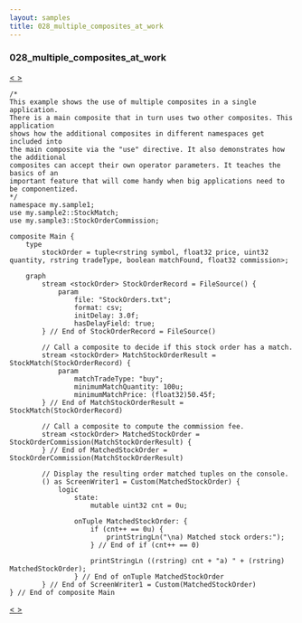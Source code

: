 ```yaml
---
layout: samples
title: 028_multiple_composites_at_work
---
```


### 028_multiple_composites_at_work

<div class="sampleNav"><a class="button" href="/streamsx.documentation/samples/spl-for-beginner/027_java_op_at_work_my_sample_Main_spl/"> < </a><a class="button" href="/streamsx.documentation/samples/spl-for-beginner/028_multiple_composites_at_work_my_sample2_StockMatch_spl/"> > </a>
</div>

~~~~~~
/*
This example shows the use of multiple composites in a single application. 
There is a main composite that in turn uses two other composites. This application
shows how the additional composites in different namespaces get included into
the main composite via the "use" directive. It also demonstrates how the additional
composites can accept their own operator parameters. It teaches the basics of an 
important feature that will come handy when big applications need to be componentized. 
*/
namespace my.sample1;
use my.sample2::StockMatch;
use my.sample3::StockOrderCommission;

composite Main {
	type
		stockOrder = tuple<rstring symbol, float32 price, uint32 quantity, rstring tradeType, boolean matchFound, float32 commission>;
	
	graph
		stream <stockOrder> StockOrderRecord = FileSource() {
			param
				file: "StockOrders.txt";
				format: csv;
				initDelay: 3.0f;
				hasDelayField: true;
		} // End of StockOrderRecord = FileSource()
		
		// Call a composite to decide if this stock order has a match.
		stream <stockOrder> MatchStockOrderResult = StockMatch(StockOrderRecord) {
			param
				matchTradeType: "buy";
				minimumMatchQuantity: 100u;
				minimumMatchPrice: (float32)50.45f;
		} // End of MatchStockOrderResult = StockMatch(StockOrderRecord)
		
		// Call a composite to compute the commission fee.
		stream <stockOrder> MatchedStockOrder = StockOrderCommission(MatchStockOrderResult) {			
		} // End of MatchedStockOrder = StockOrderCommission(MatchStockOrderResult)
		
		// Display the resulting order matched tuples on the console.
		() as ScreenWriter1 = Custom(MatchedStockOrder) {
			logic
				state:
					mutable uint32 cnt = 0u;
			
				onTuple MatchedStockOrder: {
					if (cnt++ == 0u) {
						printStringLn("\na) Matched stock orders:");
					} // End of if (cnt++ == 0)
					
					printStringLn ((rstring) cnt + "a) " + (rstring) MatchedStockOrder);
				} // End of onTuple MatchedStockOrder
		} // End of ScreenWriter1 = Custom(MatchedStockOrder)
} // End of composite Main

~~~~~~

<div class="sampleNav"><a class="button" href="/streamsx.documentation/samples/spl-for-beginner/027_java_op_at_work_my_sample_Main_spl/"> < </a><a class="button" href="/streamsx.documentation/samples/spl-for-beginner/028_multiple_composites_at_work_my_sample2_StockMatch_spl/"> > </a>
</div>

